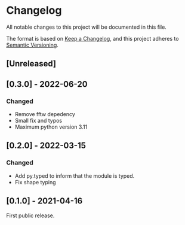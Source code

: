 # Changelog

All notable changes to this project will be documented in this file.

The format is based on [Keep a Changelog](https://keepachangelog.com/en/1.0.0/),
and this project adheres to [Semantic Versioning](https://semver.org/spec/v2.0.0.html).

## [Unreleased]

## [0.3.0] - 2022-06-20

### Changed

- Remove fftw depedency
- Small fix and typos
- Maximum python version 3.11

## [0.2.0] - 2022-03-15

### Changed

- Add py.typed to inform that the module is typed.
- Fix shape typing

## [0.1.0] - 2021-04-16

First public release.
